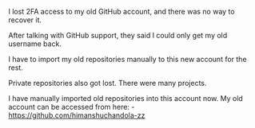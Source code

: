 I lost 2FA access to my old GitHub account, and there was no way to recover it. 

After talking with GitHub support, they said I could only get my old username back.

I have to import my old repositories manually to this new account for the rest.

Private repositories also got lost. There were many projects.

I have manually imported old repositories into this account now. My old account can be accessed from here: - https://github.com/himanshuchandola-zz
